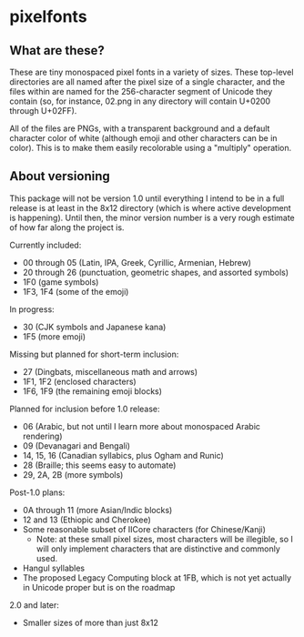 # pixelfonts

## What are these?

These are tiny monospaced pixel fonts in a variety of sizes. These top-level directories are all named after the pixel size of a single character, and the files within are named for the 256-character segment of Unicode they contain (so, for instance, 02.png in any directory will contain U+0200 through U+02FF).

All of the files are PNGs, with a transparent background and a default character color of white (although emoji and other characters can be in color). This is to make them easily recolorable using a "multiply" operation.

## About versioning

This package will not be version 1.0 until everything I intend to be in a full release is at least in the 8x12 directory (which is where active development is happening). Until then, the minor version number is a very rough estimate of how far along the project is.

Currently included:
* 00 through 05 (Latin, IPA, Greek, Cyrillic, Armenian, Hebrew)
* 20 through 26 (punctuation, geometric shapes, and assorted symbols)
* 1F0 (game symbols)
* 1F3, 1F4 (some of the emoji)

In progress:
* 30 (CJK symbols and Japanese kana)
* 1F5 (more emoji)

Missing but planned for short-term inclusion:
* 27 (Dingbats, miscellaneous math and arrows)
* 1F1, 1F2 (enclosed characters)
* 1F6, 1F9 (the remaining emoji blocks)

Planned for inclusion before 1.0 release:
* 06 (Arabic, but not until I learn more about monospaced Arabic rendering)
* 09 (Devanagari and Bengali)
* 14, 15, 16 (Canadian syllabics, plus Ogham and Runic)
* 28 (Braille; this seems easy to automate)
* 29, 2A, 2B (more symbols)

Post-1.0 plans:
* 0A through 11 (more Asian/Indic blocks)
* 12 and 13 (Ethiopic and Cherokee)
* Some reasonable subset of IICore characters (for Chinese/Kanji)
  * Note: at these small pixel sizes, most characters will be illegible, so I will only implement characters that are distinctive and commonly used.
* Hangul syllables
* The proposed Legacy Computing block at 1FB, which is not yet actually in Unicode proper but is on the roadmap

2.0 and later:
* Smaller sizes of more than just 8x12
